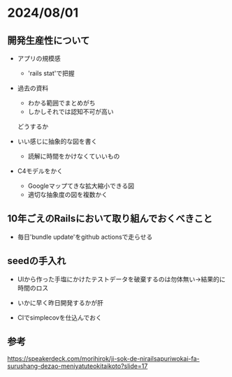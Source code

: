 # 2024/08/01

## 開発生産性について

- アプリの規模感
  - 'rails stat'で把握
 
- 過去の資料
  - わかる範囲でまとめがち
  - しかしそれでは認知不可が高い

   どうするか

- いい感じに抽象的な図を書く
  - 読解に時間をかけなくていいもの
 
- C4モデルをかく
  - Googleマップてきな拡大縮小できる図
  - 適切な抽象度の図を複数かく

## 10年ごえのRailsにおいて取り組んでおくべきこと

- 毎日'bundle update'をgithub actionsで走らせる

## seedの手入れ
- UIから作った手塩にかけたテストデータを破棄するのは勿体無い→結果的に時間のロス


- いかに早く昨日開発するかが肝
- CIでsimplecovを仕込んでおく

## 参考

https://speakerdeck.com/morihirok/ji-sok-de-nirailsapuriwokai-fa-surushang-dezao-meniyatuteokitaikoto?slide=17
